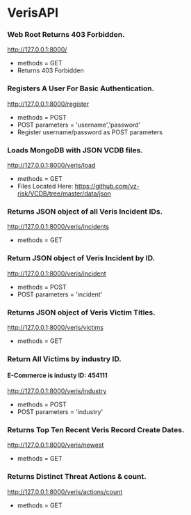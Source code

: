# VerisAPI

### Web Root Returns 403 Forbidden.
http://127.0.0.1:8000/
- methods = GET
- Returns 403 Forbidden

### Registers A User For Basic Authentication.
http://127.0.0.1:8000/register
- methods = POST
- POST parameters = 'username','password'
- Register username/password as POST parameters

### Loads MongoDB with JSON VCDB files.
http://127.0.0.1:8000/veris/load
- methods = GET
- Files Located Here: https://github.com/vz-risk/VCDB/tree/master/data/json

### Returns JSON object of all Veris Incident IDs.
http://127.0.0.1:8000/veris/incidents
- methods = GET

### Return JSON object of Veris Incident by ID.
http://127.0.0.1:8000/veris/incident
- methods = POST
- POST parameters = 'incident'

### Returns JSON object of Veris Victim Titles.
http://127.0.0.1:8000/veris/victims
- methods = GET

### Return All Victims by industry ID.
#### E-Commerce is industy ID: 454111
http://127.0.0.1:8000/veris/industry
- methods = POST
- POST parameters = 'industry'

### Returns Top Ten Recent Veris Record Create Dates.
http://127.0.0.1:8000/veris/newest
- methods = GET

### Returns Distinct Threat Actions & count.
http://127.0.0.1:8000/veris/actions/count
- methods = GET
